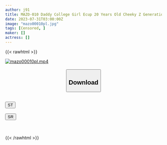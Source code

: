 ```yaml
---
author: j91
title: MAZO-010 Daddy College Girl Ecup 20 Years Old Cheeky Z Generation Female Bitch Gets It! The Best Body To Climax With Uterus Eguri With Oho Voice Plenty Of Life
date: 2023-07-31T03:00:00Z
image: "mazo00010pl.jpg"
tags: [Censored, ]
maker: []
actress: []
---
```



{{< rawhtml >}}

<div class="video" data-videoid="z6qPOGLpgAip7B">
    <a href="javascript:;">
        <img src="https://my.j91.asia/posts/mazo00010pl/mazo00010pl.jpg" width="WIDTH" height="HEIGHT" alt="mazo00010pl.mp4" loading="lazy">
    </a>
</div>

<script type="text/javascript" src="https://j91.asia/asset/on-demand-st.js"></script>

<br>
  <link rel="stylesheet" href="https://j91.asia/asset/bs5.css">
  
  <center>
  <button class="btn btn-primary" type="button" data-bs-toggle="collapse" data-bs-target=".multi-collapse" aria-expanded="false" aria-controls="multiCollapseExample1 multiCollapseExample2"><h2>Download</h2></button></center>
</p>
<div class="row">
  <div class="col">
    <div class="collapse multi-collapse" id="multiCollapseExample1">
      <div class="card card-body">
	      	      <br>
<div class="buttons">  
<a href="https://streamtape.to/v/z6qPOGLpgAip7B"><button class="btn-hover color-3"><i class="fa fa-download"></i> ST</button></a></div>
    </div>
  </div>
</div>
  <div class="col">
    <div class="collapse multi-collapse" id="multiCollapseExample2">
      <div class="card card-body">
	      <br>
<div class="buttons">
    <a href="https://streamruby.com/1uq2gw7ehodu.html"><button class="btn-hover color-9"><i class="fa fa-download"></i> SR</button></a></div>
<br><br>
      </div>
    </div>
  </div>
</div>

{{< /rawhtml >}}